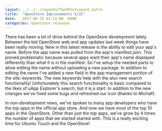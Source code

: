 ```yaml
---
layout: ../../../layouts/TechPostLayout.astro
title:  "OpenStore Improvements 5/15"
date:   2017-05-15 01:21:00 -0400
categories: openstore releases
---
```


There has been a lot of drive behind the OpenStore development lately. Between
the bid OpenStore web and app updates last week things have been really moving.
New in this latest release is the ability to edit your app's name. Before the
app name was pulled from the app's manifest.json. This proved problematic because
several apps want their app's name displayed differently than what it is in the
manifest. So I've setup the needed parts to allow editing the name without uploading
a new package. In addition to editing the name I've added a new field in the
app management portion of the site: keywords. The new keywords help with the
also new search functionality! Unfortunately this search functionality is basic
compared to the likes of uApp Explorer's search, but it is a start. In addition
to the new changes we've fixed some bugs and refreshed our icon (thanks to Michał!).

In non-development news, we've spoken to many app developers who have the top
apps in the official app store. And now we have most of the top 10 apps in the
OpenStore. Other than just the top apps, we've grow by 4 times the number of apps
that we started started with. This is a really exciting time for Ubuntu Touch
and the OpenStore!
